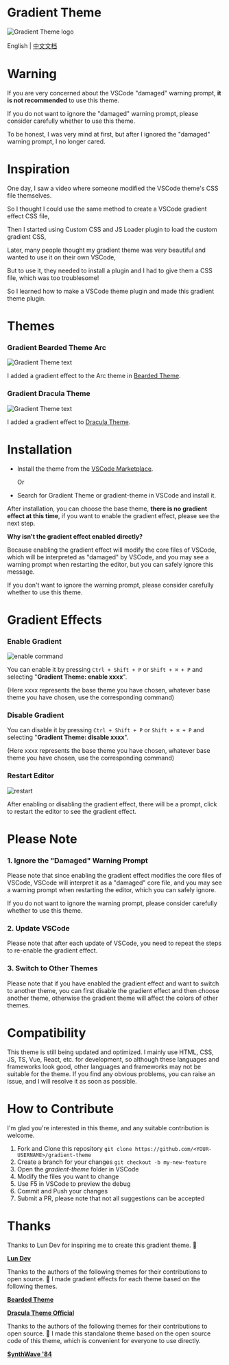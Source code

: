 # Gradient Theme

![Gradient Theme logo](./banner.png)

English | [中文文档](./README-zh.md)

# Warning

If you are very concerned about the VSCode "damaged" warning prompt, **it is not recommended** to use this theme.

If you do not want to ignore the "damaged" warning prompt, please consider carefully whether to use this theme.

To be honest, I was very mind at first, but after I ignored the "damaged" warning prompt, I no longer cared.

# Inspiration

One day, I saw a video where someone modified the VSCode theme's CSS file themselves.

So I thought I could use the same method to create a VSCode gradient effect CSS file,

Then I started using Custom CSS and JS Loader plugin to load the custom gradient CSS,

Later, many people thought my gradient theme was very beautiful and wanted to use it on their own VSCode,

But to use it, they needed to install a plugin and I had to give them a CSS file, which was too troublesome!

So I learned how to make a VSCode theme plugin and made this gradient theme plugin.

# Themes

### Gradient Bearded Theme Arc

![Gradient Theme text](./gradient-bearded-theme-arc.png)

I added a gradient effect to the Arc theme in [Bearded Theme](https://marketplace.visualstudio.com/items?itemName=BeardedBear.beardedtheme).

### Gradient Dracula Theme

![Gradient Theme text](./gradient-dracula-theme.png)

I added a gradient effect to [Dracula Theme](https://marketplace.visualstudio.com/items?itemName=dracula-theme.theme-dracula).

# Installation

- Install the theme from the [VSCode Marketplace](https://marketplace.visualstudio.com/items?itemName=shaobeichen.gradient-theme).

  Or

- Search for Gradient Theme or gradient-theme in VSCode and install it.

After installation, you can choose the base theme, **there is no gradient effect at this time**, if you want to enable the gradient effect, please see the next step.

**Why isn't the gradient effect enabled directly?**

Because enabling the gradient effect will modify the core files of VSCode, which will be interpreted as "damaged" by VSCode, and you may see a warning prompt when restarting the editor, but you can safely ignore this message.

If you don't want to ignore the warning prompt, please consider carefully whether to use this theme.

# Gradient Effects

### Enable Gradient

![enable command](./command.png)

You can enable it by pressing `Ctrl + Shift + P` or `Shift + ⌘ + P` and selecting "**Gradient Theme: enable xxxx**".

(Here xxxx represents the base theme you have chosen, whatever base theme you have chosen, use the corresponding command)

### Disable Gradient

You can disable it by pressing `Ctrl + Shift + P` or `Shift + ⌘ + P` and selecting "**Gradient Theme: disable xxxx**".

(Here xxxx represents the base theme you have chosen, whatever base theme you have chosen, use the corresponding command)

### Restart Editor

![restart](./restart.png)

After enabling or disabling the gradient effect, there will be a prompt, click to restart the editor to see the gradient effect.

# Please Note

### 1. Ignore the "Damaged" Warning Prompt

Please note that since enabling the gradient effect modifies the core files of VSCode, VSCode will interpret it as a "damaged" core file, and you may see a warning prompt when restarting the editor, which you can safely ignore.

If you do not want to ignore the warning prompt, please consider carefully whether to use this theme.

### 2. Update VSCode

Please note that after each update of VSCode, you need to repeat the steps to re-enable the gradient effect.

### 3. Switch to Other Themes

Please note that if you have enabled the gradient effect and want to switch to another theme, you can first disable the gradient effect and then choose another theme, otherwise the gradient theme will affect the colors of other themes.

# Compatibility

This theme is still being updated and optimized. I mainly use HTML, CSS, JS, TS, Vue, React, etc. for development, so although these languages and frameworks look good, other languages and frameworks may not be suitable for the theme. If you find any obvious problems, you can raise an issue, and I will resolve it as soon as possible.

# How to Contribute

I'm glad you're interested in this theme, and any suitable contribution is welcome.

1. Fork and Clone this repository `git clone https://github.com/<YOUR-USERNAME>/gradient-theme`
2. Create a branch for your changes `git checkout -b my-new-feature`
3. Open the _gradient-theme_ folder in VSCode
4. Modify the files you want to change
5. Use F5 in VSCode to preview the debug
6. Commit and Push your changes
7. Submit a PR, please note that not all suggestions can be accepted

# Thanks

Thanks to Lun Dev for inspiring me to create this gradient theme. 🙏

**[Lun Dev](https://www.youtube.com/@lundeveloper)**

Thanks to the authors of the following themes for their contributions to open source. 🙏 I made gradient effects for each theme based on the following themes.

**[Bearded Theme](https://marketplace.visualstudio.com/items?itemName=BeardedBear.beardedtheme)**

**[Dracula Theme Official](https://marketplace.visualstudio.com/items?itemName=dracula-theme.theme-dracula)**

Thanks to the authors of the following themes for their contributions to open source. 🙏 I made this standalone theme based on the open source code of this theme, which is convenient for everyone to use directly.

**[SynthWave '84](https://github.com/robb0wen/synthwave-vscode)**
